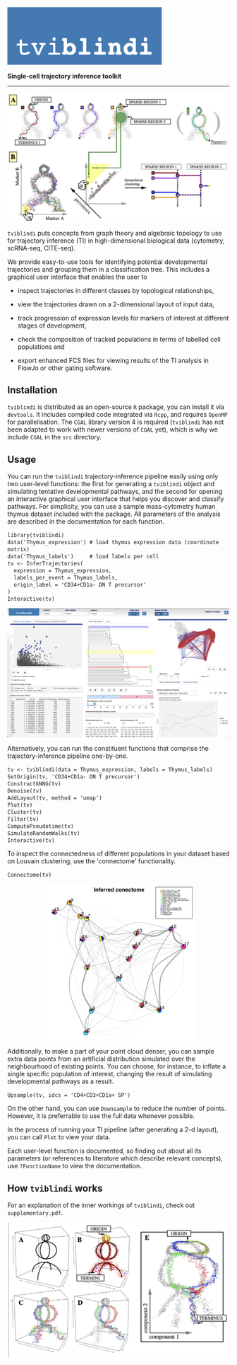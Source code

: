  <img src="tviblindi_logo.png" width=350>


**Single-cell trajectory inference toolkit**

- - - - -

<kbd>
  <img src="tviblindi_workflow.png">
</kbd>



`tviblindi` puts concepts from graph theory and algebraic topology to use for trajectory inference (TI) in high-dimensional biological data (cytometry, scRNA-seq, CITE-seq).

We provide easy-to-use tools for identifying potential developmental trajectories and grouping them in a classification tree.
This includes a graphical user interface that enables the user to

* inspect trajectories in different classes by topological relationships,

* view the trajectories drawn on a 2-dimensional layout of input data,

* track progression of expression levels for markers of interest at different stages of development,

* check the composition of tracked populations in terms of labelled cell populations and

* export enhanced FCS files for viewing results of the TI analysis in FlowJo or other gating software.

## Installation

`tviblindi` is distributed as an open-source `R` package, you can install it via `devtools`.
It includes compiled code integrated via `Rcpp`, and requires `OpenMP` for parallelisation.
The `CGAL` library version 4 is required (`tviblindi` has not been adapted to work with newer versions of `CGAL` yet), which is why we include `CGAL` in the `src` directory.

## Usage

You can run the `tviblindi` trajectory-inference pipeline easily using only two user-level functions: the first for generating a `tviblindi` object and simulating tentative developmental pathways, and the second for opening an interactive graphical user interface that helps you discover and classify pathways. For simplicity, you can use a sample mass-cytometry human thymus dataset included with the package. All parameters of the analysis are described in the documentation for each function.

```
library(tviblindi)
data('Thymus_expression') # load thymus expression data (coordinate matrix)
data('Thymus_labels')     # load labels per cell
tv <- InferTrajectories(
  expression = Thymus_expression,
  labels_per_event = Thymus_labels,
  origin_label = 'CD34+CD1a- DN T precursor'
)
Interactive(tv)
```

<kbd>
  <img src="tviblindi_gui.png">
</kbd>



Alternatively, you can run the constituent functions that comprise the trajectory-inference pipeline one-by-one.

```
tv <- tviblindi(data = Thymus_expression, labels = Thymus_labels)
SetOrigin(tv, 'CD34+CD1a- DN T precursor')
ConstructkNNG(tv)
Denoise(tv)
AddLayout(tv, method = 'umap')
Plot(tv)
Cluster(tv)
Filter(tv)
ComputePseudotime(tv)
SimulateRandomWalks(tv)
Interactive(tv)
```

To inspect the connectedness of different populations in your dataset based on Louvain clustering, use the 'connectome' functionality.

```
Connectome(tv)
```

<center>
<kbd>
  <img src="tviblindi_connectome.png" width=350>
</kbd>
</center>



Additionally, to make a part of your point cloud denser, you can sample extra data points from an artificial distribution simulated over the neighbourhood of existing points.
You can choose, for instance, to inflate a single specific population of interest, changing the result of simulating developmental pathways as a result.

```
Upsample(tv, idcs = 'CD4+CD3+CD1a+ SP')
```

On the other hand, you can use `Downsample` to reduce the number of points.
However, it is preferrable to use the full data whenever possible.

In the process of running your TI pipeline (after generating a 2-d layout), you can call `Plot` to view your data.

Each user-level function is documented, so finding out about all its parameters (or references to literature which describe relevant concepts), use `?FunctionName` to view the documentation.

## How `tviblindi` works

For an explanation of the inner workings of `tviblindi`, check out `supplementary.pdf`.


<center>
<kbd>
  <img src="tviblindi_sparsity.png" width=500>
</kbd>
</center>
